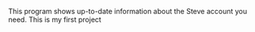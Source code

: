 This program shows up-to-date information about the Steve account you need. This is my first project
